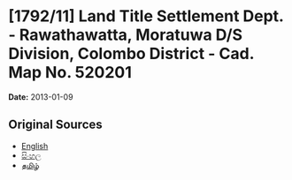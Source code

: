 # [1792/11] Land Title Settlement Dept. - Rawathawatta, Moratuwa D/S Division, Colombo District - Cad. Map No. 520201

**Date:** 2013-01-09

## Original Sources

- [English](https://documents.gov.lk/view/extra-gazettes/2013/1/1792-11_E.pdf)
- [සිංහල](https://documents.gov.lk/view/extra-gazettes/2013/1/1792-11_S.pdf)
- [தமிழ்](https://documents.gov.lk/view/extra-gazettes/2013/1/1792-11_T.pdf)
